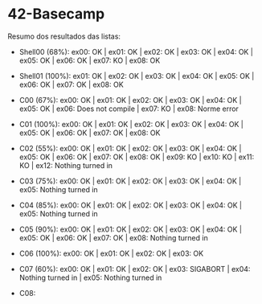 # 42-Basecamp

Resumo dos resultados das listas:

- Shell00 (68%): 
ex00: OK | ex01: OK | ex02: OK | ex03: OK | ex04: OK | ex05: OK | ex06: OK | ex07: KO | ex08: OK

- Shell01 (100%): 
ex01: OK | ex02: OK | ex03: OK | ex04: OK | ex05: OK | ex06: OK | ex07: OK | ex08: OK

- C00 (67%): 
ex00: OK | ex01: OK | ex02: OK | ex03: OK | ex04: OK | ex05: OK | ex06: Does not compile | ex07: KO | ex08: Norme error

- C01 (100%): 
ex00: OK | ex01: OK | ex02: OK | ex03: OK | ex04: OK | ex05: OK | ex06: OK | ex07: OK | ex08: OK

- C02 (55%): 
ex00: OK | ex01: OK | ex02: OK | ex03: OK | ex04: OK | ex05: OK | ex06: OK | ex07: OK | ex08: OK | ex09: KO | ex10: KO | ex11: KO | ex12: Nothing turned in

- C03 (75%):
ex00: OK | ex01: OK | ex02: OK | ex03: OK | ex04: OK | ex05: Nothing turned in

- C04 (85%): 
ex00: OK | ex01: OK | ex02: OK | ex03: OK | ex04: OK | ex05: Nothing turned in

- C05 (90%): 
ex00: OK | ex01: OK | ex02: OK | ex03: OK | ex04: OK | ex05: OK | ex06: OK | ex07: OK | ex08: Nothing turned in

- C06 (100%): 
ex00: OK | ex01: OK | ex02: OK | ex03: OK

- C07 (60%): 
ex00: OK | ex01: OK | ex02: OK | ex03: SIGABORT | ex04: Nothing turned in | ex05: Nothing turned in

- C08:


